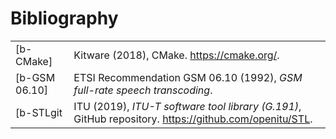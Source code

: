 # Bibliography


|||
|---------------------|-----------------------------------------------------------|
| [b-CMake] | Kitware (2018), CMake. https://cmake.org/. |
| [b-GSM 06.10]	| ETSI Recommendation GSM 06.10 (1992), _GSM full-rate speech transcoding_. |
| [b-STLgit | ITU (2019), _ITU-T software tool library (G.191)_, GitHub repository. https://github.com/openitu/STL. |
